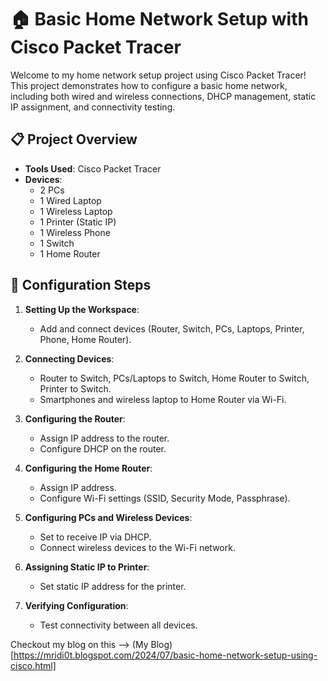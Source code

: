 # 🏠 Basic Home Network Setup with Cisco Packet Tracer

Welcome to my home network setup project using Cisco Packet Tracer! This project demonstrates how to configure a basic home network, including both wired and wireless connections, DHCP management, static IP assignment, and connectivity testing.

## 📋 Project Overview

- **Tools Used**: Cisco Packet Tracer
- **Devices**:
  - 2 PCs
  - 1 Wired Laptop
  - 1 Wireless Laptop
  - 1 Printer (Static IP)
  - 1 Wireless Phone
  - 1 Switch
  - 1 Home Router

## 🔧 Configuration Steps

1. **Setting Up the Workspace**:
    - Add and connect devices (Router, Switch, PCs, Laptops, Printer, Phone, Home Router).

2. **Connecting Devices**:
    - Router to Switch, PCs/Laptops to Switch, Home Router to Switch, Printer to Switch.
    - Smartphones and wireless laptop to Home Router via Wi-Fi.

3. **Configuring the Router**:
    - Assign IP address to the router.
    - Configure DHCP on the router.

4. **Configuring the Home Router**:
    - Assign IP address.
    - Configure Wi-Fi settings (SSID, Security Mode, Passphrase).

5. **Configuring PCs and Wireless Devices**:
    - Set to receive IP via DHCP.
    - Connect wireless devices to the Wi-Fi network.

6. **Assigning Static IP to Printer**:
    - Set static IP address for the printer.

7. **Verifying Configuration**:
    - Test connectivity between all devices.
  
Checkout my blog on this --> (My Blog)[https://mridi0t.blogspot.com/2024/07/basic-home-network-setup-using-cisco.html]
